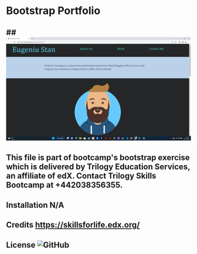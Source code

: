 # Bootstrap Portfolio

## ## ![my screenshot](./images/screenshot.png)

## This file is part of bootcamp's bootstrap exercise which is delivered by Trilogy Education Services, an affiliate of edX. Contact Trilogy Skills Bootcamp at +442038356355.
## Installation N/A
## Credits https://skillsforlife.edx.org/
## License ![GitHub](https://img.shields.io/github/license/mister-stan/bootstrap-portfolio)
